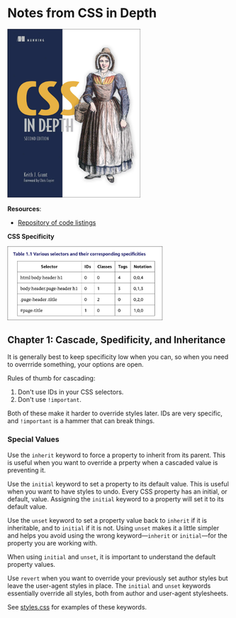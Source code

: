 # Notes from CSS in Depth

<img src='images/20250406043718.png' width='300'/>

**Resources**:
- [Repository of code listings](https://github.com/CSSInDepth/css-in-depth-2)

**CSS Specificity**

<img src='images/20250410025548.png' width='350'/>

## Chapter 1: Cascade, Spedificity, and Inheritance

It is generally best to keep specificity low when you can, so when you need to
overrride something, your options are open.

Rules of thumb for cascading:
1. Don't use IDs in your CSS selectors.
2. Don't use `!important`.

Both of these make it harder to override styles later. IDs are very specific,
and `!important` is a hammer that can break things.

### Special Values

Use the `inherit` keyword to force a property to inherit from its parent. This
is useful when you want to override a prperty when a cascaded value is
preventing it.

Use the `initial` keyword to set a property to its default value. This is useful
when you want to have styles to undo. Every CSS property has an initial, or
default, value. Assigning the `initial` keyword to a property will set it to its
default value.

Use the `unset` keyword to set a property value back to `inherit` if it is
inheritable, and to `initial` if it is not. Using `unset` makes it a little
simpler and helps you avoid using the wrong keyword&mdash;`inherit` or
`initial`&mdash;for the property you are working with.

When using `initial` and `unset`, it is important to understand the default
property values.

Use `revert` when you want to override your previously set author styles but
leave the user-agent styles in place. The `initial` and `unset` keywords
essentially override all styles, both from author and user-agent stylesheets.

See [styles.css](../ch1/1-inheritance/styles.css) for examples of these keywords.
